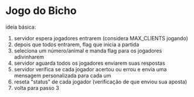 # Jogo do Bicho

ideia básica:

1. servidor espera jogadores entrarem (considera MAX_CLIENTS jogando)
2. depois que todos entrarem, flag que inicia a partida
3. seleciona um número/animal e manda flag para os jogadores adivinharem
4. servidor aguarda todos os jogadores enviarem suas respostas
5. servidor verifica se cada jogador acertou ou errou e envia uma mensagem personalizada para cada um
6. reseta "status" de cada jogador (verificação de que enviou sua aposta)
7. volta para passo 3
